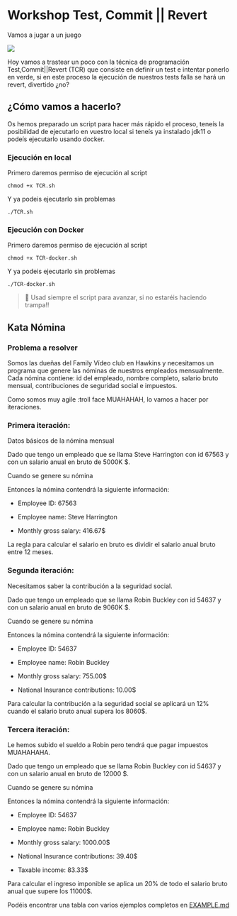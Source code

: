 # Workshop Test, Commit || Revert

Vamos a jugar a un juego

![](https://media.giphy.com/media/3o7TKSxdQJIoiRXHl6/giphy.gif)

Hoy vamos a trastear un poco con la técnica de programación Test,Commit||Revert (TCR) que consiste en
definir un test e intentar ponerlo en verde, si en este proceso la ejecución de nuestros tests falla se hará un revert,
divertido ¿no?

## ¿Cómo vamos a hacerlo?
Os hemos preparado un script para hacer más rápido el proceso, teneís la posibilidad de
ejecutarlo en vuestro local si teneís ya instalado jdk11 o podeís ejecutarlo usando docker.

### Ejecución en local
Primero daremos permiso de ejecución al script
```
chmod +x TCR.sh
```
Y ya podeis ejecutarlo sin problemas
```
./TCR.sh
```

### Ejecución con Docker
Primero daremos permiso de ejecución al script
```
chmod +x TCR-docker.sh
```
Y ya podeis ejecutarlo sin problemas
```
./TCR-docker.sh
```

> 🚨 Usad siempre el script para avanzar, si no estaréis haciendo trampa!!


## Kata Nómina

### Problema a resolver

Somos las dueñas del Family Vídeo club en Hawkins y necesitamos un programa que genere las nóminas de nuestros empleados mensualmente. Cada nómina contiene: id del empleado, nombre completo, salario bruto mensual, contribuciones de seguridad social e impuestos.

Como somos muy agile :troll face MUAHAHAH, lo vamos a hacer por iteraciones.

### Primera iteración:

Datos básicos de la nómina mensual

Dado que tengo un empleado que se llama Steve Harrington con id 67563 y con un salario anual en bruto de 5000K $.

Cuando se genere su nómina

Entonces la nómina contendrá la siguiente información:

- Employee ID: 67563

- Employee name: Steve Harrington

- Monthly gross salary: 416.67$

La regla para calcular el salario en bruto es dividir el salario anual bruto entre 12 meses.

### Segunda iteración:

Necesitamos saber la contribución a la seguridad social.

Dado que tengo un empleado que se llama Robin Buckley con id  54637 y con un salario anual en bruto de 9060K $.

Cuando se genere su nómina

Entonces la nómina contendrá la siguiente información:

- Employee ID: 54637

- Employee name: Robin Buckley

- Monthly gross salary: 755.00$

- National Insurance contributions: 10.00$

Para calcular la contribución a la seguridad social se aplicará un 12% cuando el salario bruto anual supera los 8060$.

### Tercera iteración:

Le hemos subido el sueldo a Robin pero tendrá que pagar impuestos MUAHAHAHA.

Dado que tengo un empleado que se llama Robin Buckley con id  54637 y con un salario anual en bruto de 12000 $.

Cuando se genere su nómina

Entonces la nómina contendrá la siguiente información:

- Employee ID: 54637

- Employee name: Robin Buckley

- Monthly gross salary: 1000.00$

- National Insurance contributions: 39.40$

- Taxable income: 83.33$

Para calcular el ingreso imponible se aplica un 20% de todo el salario bruto anual que supere los 11000$.

Podéis encontrar una tabla con varios ejemplos completos en [EXAMPLE.md](EXAMPLE.md)
